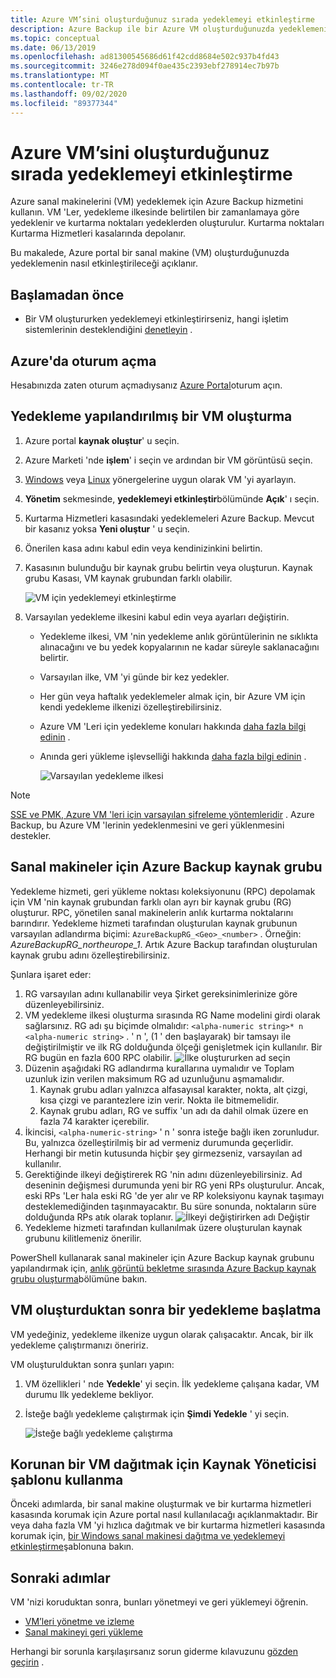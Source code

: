 ```yaml
---
title: Azure VM’sini oluşturduğunuz sırada yedeklemeyi etkinleştirme
description: Azure Backup ile bir Azure VM oluşturduğunuzda yedeklemenin nasıl etkinleştirileceğini açıklar.
ms.topic: conceptual
ms.date: 06/13/2019
ms.openlocfilehash: ad81300545686d61f42cdd8684e502c937b4fd43
ms.sourcegitcommit: 3246e278d094f0ae435c2393ebf278914ec7b97b
ms.translationtype: MT
ms.contentlocale: tr-TR
ms.lasthandoff: 09/02/2020
ms.locfileid: "89377344"
---
```

# <a name="enable-backup-when-you-create-an-azure-vm"></a>Azure VM’sini oluşturduğunuz sırada yedeklemeyi etkinleştirme

Azure sanal makinelerini (VM) yedeklemek için Azure Backup hizmetini kullanın. VM 'Ler, yedekleme ilkesinde belirtilen bir zamanlamaya göre yedeklenir ve kurtarma noktaları yedeklerden oluşturulur. Kurtarma noktaları Kurtarma Hizmetleri kasalarında depolanır.

Bu makalede, Azure portal bir sanal makine (VM) oluşturduğunuzda yedeklemenin nasıl etkinleştirileceği açıklanır.  

## <a name="before-you-start"></a>Başlamadan önce

- Bir VM oluştururken yedeklemeyi etkinleştirirseniz, hangi işletim sistemlerinin desteklendiğini [denetleyin](backup-support-matrix-iaas.md#supported-backup-actions) .

## <a name="sign-in-to-azure"></a>Azure'da oturum açma

Hesabınızda zaten oturum açmadıysanız [Azure Portal](https://portal.azure.com)oturum açın.

## <a name="create-a-vm-with-backup-configured"></a>Yedekleme yapılandırılmış bir VM oluşturma

1. Azure portal **kaynak oluştur**' u seçin.

2. Azure Marketi 'nde **işlem**' i seçin ve ardından bir VM görüntüsü seçin.

3. [Windows](../virtual-machines/windows/quick-create-portal.md) veya [Linux](../virtual-machines/linux/quick-create-portal.md) yönergelerine uygun olarak VM 'yi ayarlayın.

4. **Yönetim** sekmesinde, **yedeklemeyi etkinleştir**bölümünde **Açık**' ı seçin.
5. Kurtarma Hizmetleri kasasındaki yedeklemeleri Azure Backup. Mevcut bir kasanız yoksa **Yeni oluştur** ' u seçin.
6. Önerilen kasa adını kabul edin veya kendinizinkini belirtin.
7. Kasasının bulunduğu bir kaynak grubu belirtin veya oluşturun. Kaynak grubu Kasası, VM kaynak grubundan farklı olabilir.

    ![VM için yedeklemeyi etkinleştirme](./media/backup-during-vm-creation/enable-backup.png)

8. Varsayılan yedekleme ilkesini kabul edin veya ayarları değiştirin.
    - Yedekleme ilkesi, VM 'nin yedekleme anlık görüntülerinin ne sıklıkta alınacağını ve bu yedek kopyalarının ne kadar süreyle saklanacağını belirtir.
    - Varsayılan ilke, VM 'yi günde bir kez yedekler.
    - Her gün veya haftalık yedeklemeler almak için, bir Azure VM için kendi yedekleme ilkenizi özelleştirebilirsiniz.
    - Azure VM 'Leri için yedekleme konuları hakkında [daha fazla bilgi edinin](backup-azure-vms-introduction.md#backup-and-restore-considerations) .
    - Anında geri yükleme işlevselliği hakkında [daha fazla bilgi edinin](backup-instant-restore-capability.md) .

      ![Varsayılan yedekleme ilkesi](./media/backup-during-vm-creation/daily-policy.png)

>[!NOTE]
>[SSE ve PMK, Azure VM 'leri için varsayılan şifreleme yöntemleridir](backup-encryption.md) . Azure Backup, bu Azure VM 'lerinin yedeklenmesini ve geri yüklenmesini destekler.

## <a name="azure-backup-resource-group-for-virtual-machines"></a>Sanal makineler için Azure Backup kaynak grubu

Yedekleme hizmeti, geri yükleme noktası koleksiyonunu (RPC) depolamak için VM 'nin kaynak grubundan farklı olan ayrı bir kaynak grubu (RG) oluşturur. RPC, yönetilen sanal makinelerin anlık kurtarma noktalarını barındırır. Yedekleme hizmeti tarafından oluşturulan kaynak grubunun varsayılan adlandırma biçimi: `AzureBackupRG_<Geo>_<number>` . Örneğin: *AzureBackupRG_northeurope_1*. Artık Azure Backup tarafından oluşturulan kaynak grubu adını özelleştirebilirsiniz.

Şunlara işaret eder:

1. RG varsayılan adını kullanabilir veya Şirket gereksinimlerinize göre düzenleyebilirsiniz.
2. VM yedekleme ilkesi oluşturma sırasında RG Name modelini girdi olarak sağlarsınız. RG adı şu biçimde olmalıdır: `<alpha-numeric string>* n <alpha-numeric string>` . ' n ', (1 ' den başlayarak) bir tamsayı ile değiştirilmiştir ve ilk RG dolduğunda ölçeği genişletmek için kullanılır. Bir RG bugün en fazla 600 RPC olabilir.
              ![İlke oluştururken ad seçin](./media/backup-during-vm-creation/create-policy.png)
3. Düzenin aşağıdaki RG adlandırma kurallarına uymalıdır ve Toplam uzunluk izin verilen maksimum RG ad uzunluğunu aşmamalıdır.
    1. Kaynak grubu adları yalnızca alfasayısal karakter, nokta, alt çizgi, kısa çizgi ve parantezlere izin verir. Nokta ile bitmemelidir.
    2. Kaynak grubu adları, RG ve suffix 'un adı da dahil olmak üzere en fazla 74 karakter içerebilir.
4. İkincisi, `<alpha-numeric-string>` ' n ' sonra isteğe bağlı iken zorunludur. Bu, yalnızca özelleştirilmiş bir ad vermeniz durumunda geçerlidir. Herhangi bir metin kutusunda hiçbir şey girmezseniz, varsayılan ad kullanılır.
5. Gerektiğinde ilkeyi değiştirerek RG 'nin adını düzenleyebilirsiniz. Ad deseninin değişmesi durumunda yeni bir RG yeni RPs oluşturulur. Ancak, eski RPs 'Ler hala eski RG 'de yer alır ve RP koleksiyonu kaynak taşımayı desteklemediğinden taşınmayacaktır. Bu süre sonunda, noktaların süre dolduğunda RPs atık olarak toplanır.
![İlkeyi değiştirirken adı Değiştir](./media/backup-during-vm-creation/modify-policy.png)
6. Yedekleme hizmeti tarafından kullanılmak üzere oluşturulan kaynak grubunu kilitlemeniz önerilir.

PowerShell kullanarak sanal makineler için Azure Backup kaynak grubunu yapılandırmak için, [anlık görüntü bekletme sırasında Azure Backup kaynak grubu oluşturma](backup-azure-vms-automation.md#creating-azure-backup-resource-group-during-snapshot-retention)bölümüne bakın.

## <a name="start-a-backup-after-creating-the-vm"></a>VM oluşturduktan sonra bir yedekleme başlatma

VM yedeğiniz, yedekleme ilkenize uygun olarak çalışacaktır. Ancak, bir ilk yedekleme çalıştırmanızı öneririz.

VM oluşturulduktan sonra şunları yapın:

1. VM özellikleri ' nde **Yedekle**' yi seçin. İlk yedekleme çalışana kadar, VM durumu Ilk yedekleme bekliyor.
2. İsteğe bağlı yedekleme çalıştırmak için **Şimdi Yedekle** ' yi seçin.

    ![İsteğe bağlı yedekleme çalıştırma](./media/backup-during-vm-creation/run-backup.png)

## <a name="use-a-resource-manager-template-to-deploy-a-protected-vm"></a>Korunan bir VM dağıtmak için Kaynak Yöneticisi şablonu kullanma

Önceki adımlarda, bir sanal makine oluşturmak ve bir kurtarma hizmetleri kasasında korumak için Azure portal nasıl kullanılacağı açıklanmaktadır. Bir veya daha fazla VM 'yi hızlıca dağıtmak ve bir kurtarma hizmetleri kasasında korumak için, [bir Windows sanal makinesi dağıtma ve yedeklemeyi etkinleştirme](https://azure.microsoft.com/resources/templates/101-recovery-services-create-vm-and-configure-backup/)şablonuna bakın.

## <a name="next-steps"></a>Sonraki adımlar

VM 'nizi koruduktan sonra, bunları yönetmeyi ve geri yüklemeyi öğrenin.

- [VM’leri yönetme ve izleme](backup-azure-manage-vms.md)
- [Sanal makineyi geri yükleme](backup-azure-arm-restore-vms.md)

Herhangi bir sorunla karşılaşırsanız sorun giderme kılavuzunu [gözden geçirin](backup-azure-vms-troubleshoot.md) .
